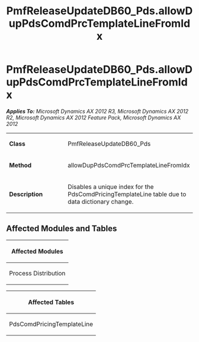 ﻿---
title: PmfReleaseUpdateDB60_Pds.allowDupPdsComdPrcTemplateLineFromIdx
TOCTitle: PmfReleaseUpdateDB60_Pds.allowDupPdsComdPrcTemplateLineFromIdx
ms:assetid: ce302cca-3040-a482-7a55-17fba10f82d6
ms:mtpsurl: https://msdn.microsoft.com/en-us/library/JJ719746(v=AX.60)
ms:contentKeyID: 49711312
ms.date: 05/18/2015
mtps_version: v=AX.60
---

# PmfReleaseUpdateDB60\_Pds.allowDupPdsComdPrcTemplateLineFromIdx 


_**Applies To:** Microsoft Dynamics AX 2012 R3, Microsoft Dynamics AX 2012 R2, Microsoft Dynamics AX 2012 Feature Pack, Microsoft Dynamics AX 2012_

<table>
<colgroup>
<col style="width: 50%" />
<col style="width: 50%" />
</colgroup>
<tbody>
<tr class="odd">
<td><p><strong>Class</strong></p></td>
<td><p>PmfReleaseUpdateDB60_Pds</p></td>
</tr>
<tr class="even">
<td><p><strong>Method</strong></p></td>
<td><p>allowDupPdsComdPrcTemplateLineFromIdx</p></td>
</tr>
<tr class="odd">
<td><p><strong>Description</strong></p></td>
<td><p>Disables a unique index for the PdsComdPricingTemplateLine table due to data dictionary change.</p></td>
</tr>
</tbody>
</table>


## Affected Modules and Tables

<table>
<colgroup>
<col style="width: 100%" />
</colgroup>
<thead>
<tr class="header">
<th><p>Affected Modules</p></th>
</tr>
</thead>
<tbody>
<tr class="odd">
<td><p>Process Distribution</p></td>
</tr>
</tbody>
</table>


<table>
<colgroup>
<col style="width: 100%" />
</colgroup>
<thead>
<tr class="header">
<th><p>Affected Tables</p></th>
</tr>
</thead>
<tbody>
<tr class="odd">
<td><p>PdsComdPricingTemplateLine</p></td>
</tr>
</tbody>
</table>

  


